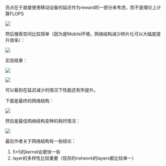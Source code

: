 亮点在于直接使用移动设备的延迟作为reward的一部分来考虑，而不是理论上计算FLOPS

![](http://o7ie0tcjk.bkt.clouddn.com/nz5p2uutf89hn5sk.jpg)

然后搜索空间比较简单（因为是Mobile环境，网络结构减少碎片化可以大幅度提升效率）：

![](http://o7ie0tcjk.bkt.clouddn.com/6yoqj3hpw3k2ubar.jpg)

实验结果：

![](http://o7ie0tcjk.bkt.clouddn.com/emquy8rax7ns3bi9.jpg)

![](http://o7ie0tcjk.bkt.clouddn.com/md5pyebz7yujuzt1.jpg)

可以看到在延迟减少的情况下性能还有所提升。

下面是最终的网络结构：

![](http://o7ie0tcjk.bkt.clouddn.com/lj6yfjv8z6rmfbvn.jpg)

然后是最佳网络结构变种的耗时情况：

![](http://o7ie0tcjk.bkt.clouddn.com/2yol4q23buj4qsx4.jpg)

最后作者关于网络结构有一些结论：
1. 5×5的kernel会更快一些
2. layer的多样性比较重要（现存的network的layers都比较单一）
